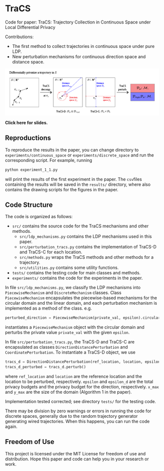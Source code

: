# TraCS

Code for paper: TraCS: Trajectory Collection in Continuous Space under Local
Differential Privacy

Contributions:
- The first method to collect trajectories in continuous space under pure LDP.
- New perturbation mechanisms for continuous direction space and distance space.

<div  style="display: flex; justify-content: center">
  <img src="others/poster.png" alt="Poster" width="720">
</div>

**Click here for slides.**

## Reproductions

To reproduce the results in the paper, you can change directory to `experiments/continuous_space` or
`experiments/discrete_space` and run the corresponding script.
For example, running
```bash
python experiment_1_1.py
```
will print the results of the first experiment in the paper.
The `csv`files containing the results will be saved in the `results/` directory, 
where also contains the drawing scripts for the figures in the paper. 


## Code Structure

The code is organized as follows:
- `src/` contains the source code for the TraCS mechanisms and other methods.
    - `src/ldp_mechanisms.py` contains the LDP mechanisms used in this paper.
    - `src/perturbation_tracs.py` contains the implementation of TraCS-D and TraCS-C for each location.
    - `src/methods.py` wraps the TraCS methods and other methods for a trajectory.
    - `src/utilities.py` contains some utility functions.
- `tests/` contains the testing code for main classes and methods.
- `experiments/` contains the code for the experiments in the paper.

In file `src/ldp_mechanisms.py`, we classify the LDP mechanisms into `PiecewiseMechanism` and `DiscreteMechanism` classes.
Class `PiecewiseMechanism` encapsulates the piecewise-based mechanisms for the circular domain and the linear domain,
and each perturbation mechanism is implemented as a method of the class. e.g.
```python
perturbed_direction = PiecewiseMechanism(private_val, epsilon).circular_perturbation()
```
instantiates a `PiecewiseMechanism` object with the circular domain and perturbs the private value `private_val` with the given `epsilon`.

In file `src/perturbation_tracs.py`, the
TraCS-D and TraCS-C are encapsulated as classes `DirectionDistancePerturbation` and `CoordinatePerturbation`.
To instantiate a TraCS-D object, we use
```python
tracs_d = DirectionDistancePerturbation(ref_location, location, epsilon, epsilon_d, x_max, y_max)
tracs_d_perturbed = tracs_d.perturb()
```
where `ref_location` and `location` are the reference location and the location to be perturbed, respectively.
`epsilon` and `epsilon_d` are the total privacy budgets and the privacy budget for the direction, respectively.
`x_max` and `y_max` are the size of the domain (Algorithm 1 in the paper).

Implementation tested corrected; see directory `tests/` for the testing code.

There may be division by zero warnings or errors in running the code for discrete spaces,
generally due to the random trajectory generator generating wired trajectories.
When this happens, you can run the code again.

## Freedom of Use

This project is licensed under the MIT License for freedom of use and distribution.
Hope this paper and code can help you in your research or work.

